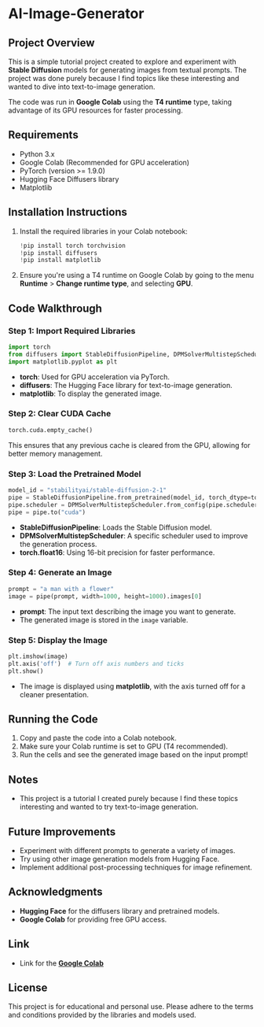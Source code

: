 # AI-Image-Generator

## Project Overview
This is a simple tutorial project created to explore and experiment with **Stable Diffusion** models for generating images from textual prompts. The project was done purely because I find topics like these interesting and wanted to dive into text-to-image generation.

The code was run in **Google Colab** using the **T4 runtime** type, taking advantage of its GPU resources for faster processing.

## Requirements
- Python 3.x
- Google Colab (Recommended for GPU acceleration)
- PyTorch (version >= 1.9.0)
- Hugging Face Diffusers library
- Matplotlib

## Installation Instructions
1. Install the required libraries in your Colab notebook:
   ```python
   !pip install torch torchvision
   !pip install diffusers
   !pip install matplotlib
   ```

2. Ensure you're using a T4 runtime on Google Colab by going to the menu **Runtime** > **Change runtime type**, and selecting **GPU**.

## Code Walkthrough

### Step 1: Import Required Libraries
```python
import torch
from diffusers import StableDiffusionPipeline, DPMSolverMultistepScheduler
import matplotlib.pyplot as plt
```
- **torch**: Used for GPU acceleration via PyTorch.
- **diffusers**: The Hugging Face library for text-to-image generation.
- **matplotlib**: To display the generated image.

### Step 2: Clear CUDA Cache
```python
torch.cuda.empty_cache()
```
This ensures that any previous cache is cleared from the GPU, allowing for better memory management.

### Step 3: Load the Pretrained Model
```python
model_id = "stabilityai/stable-diffusion-2-1"
pipe = StableDiffusionPipeline.from_pretrained(model_id, torch_dtype=torch.float16)
pipe.scheduler = DPMSolverMultistepScheduler.from_config(pipe.scheduler.config)
pipe = pipe.to("cuda")
```
- **StableDiffusionPipeline**: Loads the Stable Diffusion model.
- **DPMSolverMultistepScheduler**: A specific scheduler used to improve the generation process.
- **torch.float16**: Using 16-bit precision for faster performance.

### Step 4: Generate an Image
```python
prompt = "a man with a flower"
image = pipe(prompt, width=1000, height=1000).images[0]
```
- **prompt**: The input text describing the image you want to generate.
- The generated image is stored in the `image` variable.

### Step 5: Display the Image
```python
plt.imshow(image)
plt.axis('off')  # Turn off axis numbers and ticks
plt.show()
```
- The image is displayed using **matplotlib**, with the axis turned off for a cleaner presentation.

## Running the Code
1. Copy and paste the code into a Colab notebook.
2. Make sure your Colab runtime is set to GPU (T4 recommended).
3. Run the cells and see the generated image based on the input prompt!

## Notes
- This project is a tutorial I created purely because I find these topics interesting and wanted to try text-to-image generation.

## Future Improvements
- Experiment with different prompts to generate a variety of images.
- Try using other image generation models from Hugging Face.
- Implement additional post-processing techniques for image refinement.

## Acknowledgments
- **Hugging Face** for the diffusers library and pretrained models.
- **Google Colab** for providing free GPU access.

## Link
- Link for the [**Google Colab**](https://colab.research.google.com/drive/1O1qzBbj-BqVZd0vR6cAmggfw2kyzecm9?usp=sharing)

## License
This project is for educational and personal use. Please adhere to the terms and conditions provided by the libraries and models used.
